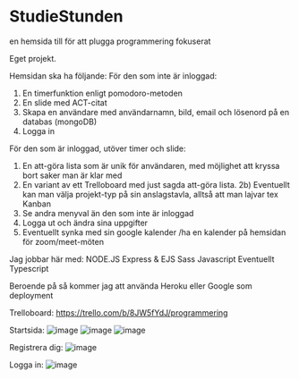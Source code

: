 # StudieStunden
en hemsida till för att plugga programmering fokuserat

Eget projekt.

Hemsidan ska ha följande:
För den som inte är inloggad:
1. En timerfunktion enligt pomodoro-metoden
2. En slide med ACT-citat
3. Skapa en användare med användarnamn, bild, email och lösenord på en databas (mongoDB)
4. Logga in

För den som är inloggad, utöver timer och slide:
1. En att-göra lista som är unik för användaren, med möjlighet att kryssa bort saker man är klar med
2. En variant av ett Trelloboard med just sagda att-göra lista. 
2b) Eventuellt kan man välja projekt-typ på sin anslagstavla, alltså att man lajvar tex Kanban
3. Se andra menyval än den som inte är inloggad
4. Logga ut och ändra sina uppgifter
5. Eventuellt synka med sin google kalender /ha en kalender på hemsidan för zoom/meet-möten

Jag jobbar här med:
NODE.JS
Express & EJS
Sass
Javascript
Eventuellt Typescript

Beroende på så kommer jag att använda Heroku eller Google som deployment

Trelloboard: https://trello.com/b/8JW5fYdJ/programmering

Startsida:
![image](https://user-images.githubusercontent.com/30622818/174267487-50b24a8c-1928-422e-b353-da4393e1e1ff.png)
![image](https://user-images.githubusercontent.com/30622818/174267504-9a1f82ee-fe5c-4f82-8e76-83ed743b00ca.png)
![image](https://user-images.githubusercontent.com/30622818/174267568-37570470-bed8-411d-84b9-3bb8d8b70ee2.png)

Registrera dig:
![image](https://user-images.githubusercontent.com/30622818/174267623-421de0b5-8f7f-4495-a944-deae543a7abb.png)

Logga in:
![image](https://user-images.githubusercontent.com/30622818/174267659-851c6000-9cf4-4ed6-ab99-9b4c04501861.png)


